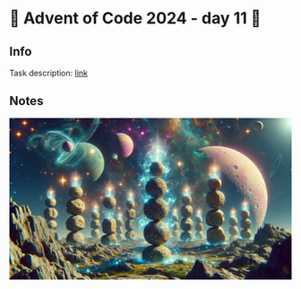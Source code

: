 # 🎄 Advent of Code 2024 - day 11 🎄

## Info

Task description: [link](https://adventofcode.com/2024/day/11)

## Notes

![](./stones.png)
